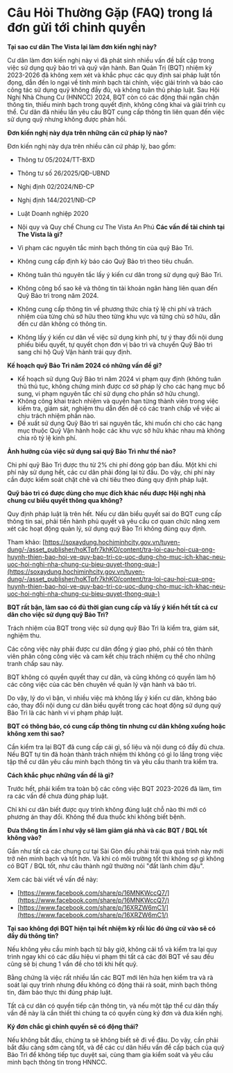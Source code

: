 # Câu Hỏi Thường Gặp (FAQ)  trong lá đơn gửi tới chinh quyền 

**Tại sao cư dân The Vista lại làm đơn kiến nghị này?**

Cư dân làm đơn kiến nghị này vì đã phát sinh nhiều vấn đề bất cập trong việc sử dụng quỹ bảo trì và quỹ vận hành. Ban Quản Trị (BQT) nhiệm kỳ 2023-2026 đã không xem xét và khắc phục các quy định sai pháp luật tồn đọng, dẫn đến lo ngại về tính minh bạch tài chính, việc giải trình và báo cáo công tác sử dụng quỹ không đầy đủ, và không tuân thủ pháp luật. Sau Hội Nghị Nhà Chung Cư (HNNCC) 2024, BQT còn có các động thái ngăn chặn thông tin, thiếu minh bạch trong quyết định, không công khai và giải trình cụ thể. Cư dân đã nhiều lần yêu cầu BQT cung cấp thông tin liên quan đến việc sử dụng quỹ nhưng không được phản hồi.

**Đơn kiến nghị này dựa trên những căn cứ pháp lý nào?**

Đơn kiến nghị này dựa trên nhiều căn cứ pháp lý, bao gồm: 
- Thông tư 05/2024/TT-BXD
- Thông tư số 26/2025/QĐ-UBND
- Nghị định 02/2024/NĐ-CP
- Nghị định 144/2021/NĐ-CP
- Luật Doanh nghiệp 2020
- Nội quy và Quy chế Chung cư The Vista An Phú
**Các vấn đề tài chính tại The Vista là gì?**

- Vi phạm các nguyên tắc minh bạch thông tin của quỹ Bảo Trì.
- Không cung cấp định kỳ báo cáo Quỹ Bảo trì theo tiêu chuẩn.
- Không tuân thủ nguyên tắc lấy ý kiến cư dân trong sử dụng quỹ Bảo Trì.
- Không công bố sao kê và thông tin tài khoản ngân hàng liên quan đến Quỹ Bảo trì trong năm 2024.
- Không cung cấp thông tin về phương thức chia tỷ lệ chi phí và trách nhiệm của từng chủ sở hữu theo từng khu vực và từng chủ sở hữu, dẫn đến cư dân không có thông tin.
- Không lấy ý kiến cư dân về việc sử dụng kinh phí, tự ý thay đổi nội dung phiếu biểu quyết, tự quyết chọn đơn vị bảo trì và chuyển Quỹ Bảo trì sang chi hộ Quỹ Vận hành trái quy định.

**Kế hoạch quỹ Bảo Trì năm 2024 có những vấn đề gì?**

- Kế hoạch sử dụng Quỹ Bảo trì năm 2024 vi phạm quy định (không tuân thủ thủ tục, không chứng minh được cơ sở pháp lý cho các hạng mục bổ sung, vi phạm nguyên tắc chỉ sử dụng cho phần sở hữu chung).
- Không công khai trách nhiệm và quyền hạn từng thành viên trong việc kiểm tra, giám sát, nghiệm thu dẫn đến dễ có các tranh chấp về việc ai chịu trách nhiệm phần nào.
- Đề xuất sử dụng Quỹ Bảo trì sai nguyên tắc, khi muốn chi cho các hạng mục thuộc Quỹ Vận hành hoặc các khu vực sở hữu khác nhau mà không chia rõ tỷ lệ kinh phí.

**Ảnh hưởng của việc sử dụng sai quỹ Bảo Trì như thế nào?**

Chi phí quỹ Bảo Trì được thu từ 2% chi phí đóng góp ban đầu. Một khi chi phí này sử dụng hết, các cư dân phải đóng lại từ đầu. Do vậy, chi phí này cần được kiểm soát chặt chẽ và chi tiêu theo đúng quy định pháp luật.

**Quỹ bảo trì có được dùng cho mục đích khác nếu được Hội nghị nhà chung cư biểu quyết thông qua không?**

Quy định pháp luật là trên hết. Nếu cư dân biểu quyết sai do BQT cung cấp thông tin sai, phải tiến hành phủ quyết và yêu cầu cơ quan chức năng xem xét các hoạt động quản lý, sử dụng quỹ Bảo Trì không đúng quy định.

Tham khảo: [https://soxaydung.hochiminhcity.gov.vn/tuyen-dung/-/asset_publisher/hoKTpfr7khKO/content/tra-loi-cau-hoi-cua-ong-huynh-thien-bao-hoi-ve-quy-bao-tri-co-uoc-dung-cho-muc-ich-khac-neu-uoc-hoi-nghi-nha-chung-cu-bieu-quyet-thong-qua-](https://soxaydung.hochiminhcity.gov.vn/tuyen-dung/-/asset_publisher/hoKTpfr7khKO/content/tra-loi-cau-hoi-cua-ong-huynh-thien-bao-hoi-ve-quy-bao-tri-co-uoc-dung-cho-muc-ich-khac-neu-uoc-hoi-nghi-nha-chung-cu-bieu-quyet-thong-qua-)

**BQT rất bận, làm sao có đủ thời gian cung cấp và lấy ý kiến hết tất cả cư dân cho việc sử dụng quỹ Bảo Trì?**

Trách nhiệm của BQT trong việc sử dụng quỹ Bảo Trì là kiểm tra, giám sát, nghiệm thu.

Các công việc này phải được cư dân đồng ý giao phó, phải có tên thành viên phân công công việc và cam kết chịu trách nhiệm cụ thể cho những tranh chấp sau này.

BQT không có quyền quyết thay cư dân, và cũng không có quyền làm hộ các công việc của các bên chuyên về quản lý vận hành và bảo trì.

Do vậy, lý do vì bận, vì nhiều việc mà không lấy ý kiến cư dân, không báo cáo, thay đổi nội dung cư dân biểu quyết trong các hoạt động sử dụng quỹ Bảo Trì là các hành vi vi phạm pháp luật.

**BQT có thông báo, có cung cấp thông tin nhưng cư dân không xuống hoặc không xem thì sao?**

Cần kiểm tra lại BQT đã cung cấp cái gì, số liệu và nội dung có đầy đủ chưa. Nếu BQT tự tin đã hoàn thành trách nhiệm thì không có gì lo lắng trong việc tập thể cư dân yêu cầu minh bạch thông tin và yêu cầu thanh tra kiểm tra.

**Cách khắc phục những vấn đề là gì?**

Trước hết, phải kiểm tra toàn bộ các công việc BQT 2023-2026 đã làm, tìm ra các vấn đề chưa đúng pháp luật.

Chỉ khi cư dân biết được quy trình không đúng luật chỗ nào thì mới có phương án thay đổi. Không thể đưa thuốc khi không biết bệnh.

**Đưa thông tin ầm ĩ như vậy sẽ làm giảm giá nhà và các BQT / BQL tốt không vào?**

Gần như tất cả các chung cư tại Sài Gòn đều phải trải qua quá trình này mới trở nên minh bạch và tốt hơn. Và khi có môi trường tốt thì không sợ gì không có BQT / BQL tốt, như câu thành ngữ thường nói "đất lành chim đậu".

Xem các bài viết về vấn đề này:
- [https://www.facebook.com/share/p/16MNKWccQ7/](https://www.facebook.com/share/p/16MNKWccQ7/)
- [https://www.facebook.com/share/p/16XRZW6mC1/](https://www.facebook.com/share/p/16XRZW6mC1/)

**Tại sao không đợi BQT hiện tại hết nhiệm kỳ rồi lúc đó ứng cử vào sẽ có đầy đủ thông tin?**

Nếu không yêu cầu minh bạch từ bây giờ, không cải tổ và kiểm tra lại quy trình ngay khi có các dấu hiệu vi phạm thì tất cả các đời BQT về sau đều cũng sẽ bị chung 1 vấn đề cho tới khi hết quỹ.

Bằng chứng là việc rất nhiều lần các BQT mới lên hứa hẹn kiểm tra và rà soát lại quy trình nhưng đều không có động thái rà soát, minh bạch thông tin, đảm bảo thực thi đúng pháp luật.

Tất cả cư dân có quyền tiếp cận thông tin, và nếu một tập thể cư dân thấy vấn đề này là cần thiết thì chúng ta có quyền cùng ký đơn và đưa kiến nghị.

**Ký đơn chắc gì chính quyền sẽ có động thái?**

Nếu không bắt đầu, chúng ta sẽ không biết sẽ đi về đâu. Do vậy, cần phải bắt đầu càng sớm càng tốt, và để các cư dân hiểu vấn đề cấp bách của quỹ Bảo Trì để không tiếp tục duyệt sai, cùng tham gia kiểm soát và yêu cầu minh bạch thông tin trong HNNCC.
